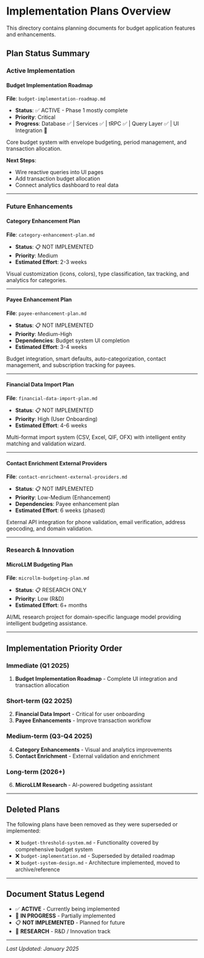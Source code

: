 # Implementation Plans Overview

This directory contains planning documents for budget application features and enhancements.

## Plan Status Summary

### Active Implementation

#### Budget Implementation Roadmap

**File**: `budget-implementation-roadmap.md`

- **Status**: ✅ ACTIVE - Phase 1 mostly complete
- **Priority**: Critical
- **Progress**: Database ✅ | Services ✅ | tRPC ✅ | Query Layer ✅ | UI Integration 🔄

Core budget system with envelope budgeting, period management, and transaction allocation.

**Next Steps**:

- Wire reactive queries into UI pages
- Add transaction budget allocation
- Connect analytics dashboard to real data

---

### Future Enhancements

#### Category Enhancement Plan

**File**: `category-enhancement-plan.md`

- **Status**: 📋 NOT IMPLEMENTED
- **Priority**: Medium
- **Estimated Effort**: 2-3 weeks

Visual customization (icons, colors), type classification, tax tracking, and analytics for categories.

---

#### Payee Enhancement Plan

**File**: `payee-enhancement-plan.md`

- **Status**: 📋 NOT IMPLEMENTED
- **Priority**: Medium-High
- **Dependencies**: Budget system UI completion
- **Estimated Effort**: 3-4 weeks

Budget integration, smart defaults, auto-categorization, contact management, and subscription tracking for payees.

---

#### Financial Data Import Plan

**File**: `financial-data-import-plan.md`

- **Status**: 📋 NOT IMPLEMENTED
- **Priority**: High (User Onboarding)
- **Estimated Effort**: 4-6 weeks

Multi-format import system (CSV, Excel, QIF, OFX) with intelligent entity matching and validation wizard.

---

#### Contact Enrichment External Providers

**File**: `contact-enrichment-external-providers.md`

- **Status**: 📋 NOT IMPLEMENTED
- **Priority**: Low-Medium (Enhancement)
- **Dependencies**: Payee enhancement plan
- **Estimated Effort**: 6 weeks (phased)

External API integration for phone validation, email verification, address geocoding, and domain validation.

---

### Research & Innovation

#### MicroLLM Budgeting Plan

**File**: `microllm-budgeting-plan.md`

- **Status**: 📋 RESEARCH ONLY
- **Priority**: Low (R&D)
- **Estimated Effort**: 6+ months

AI/ML research project for domain-specific language model providing intelligent budgeting assistance.

---

## Implementation Priority Order

### Immediate (Q1 2025)

1. **Budget Implementation Roadmap** - Complete UI integration and transaction allocation

### Short-term (Q2 2025)

2. **Financial Data Import** - Critical for user onboarding
3. **Payee Enhancements** - Improve transaction workflow

### Medium-term (Q3-Q4 2025)

4. **Category Enhancements** - Visual and analytics improvements
5. **Contact Enrichment** - External validation and enrichment

### Long-term (2026+)

6. **MicroLLM Research** - AI-powered budgeting assistant

---

## Deleted Plans

The following plans have been removed as they were superseded or implemented:

- ❌ `budget-threshold-system.md` - Functionality covered by comprehensive budget system
- ❌ `budget-implementation.md` - Superseded by detailed roadmap
- ❌ `budget-system-design.md` - Architecture implemented, moved to archive/reference

---

## Document Status Legend

- ✅ **ACTIVE** - Currently being implemented
- 🔄 **IN PROGRESS** - Partially implemented
- 📋 **NOT IMPLEMENTED** - Planned for future
- 🔬 **RESEARCH** - R&D / Innovation track

---

*Last Updated: January 2025*

